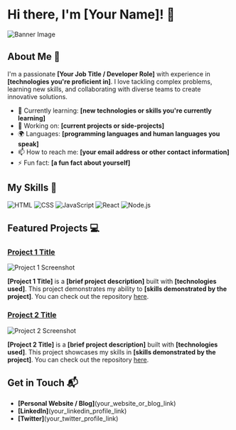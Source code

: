 # Hi there, I'm [Your Name]! 👋

![Banner Image](https://tenor.com/fr/view/itachi-gif-26089254)

## About Me 🚀

I'm a passionate **[Your Job Title / Developer Role]** with experience in **[technologies you're proficient in]**. I love tackling complex problems, learning new skills, and collaborating with diverse teams to create innovative solutions.

- 🌱 Currently learning: **[new technologies or skills you're currently learning]**
- 🔭 Working on: **[current projects or side-projects]**
- 🌍 Languages: **[programming languages and human languages you speak]**
- 📫 How to reach me: **[your email address or other contact information]**
- ⚡ Fun fact: **[a fun fact about yourself]**

## My Skills 🧠

![HTML](https://img.shields.io/badge/-HTML-E34F26?style=flat-square&logo=html5&logoColor=white)
![CSS](https://img.shields.io/badge/-CSS-1572B6?style=flat-square&logo=css3&logoColor=white)
![JavaScript](https://img.shields.io/badge/-JavaScript-F7DF1E?style=flat-square&logo=javascript&logoColor=black)
![React](https://img.shields.io/badge/-React-61DAFB?style=flat-square&logo=react&logoColor=black)
![Node.js](https://img.shields.io/badge/-Node.js-339933?style=flat-square&logo=node.js&logoColor=white)

## Featured Projects 💻

### [Project 1 Title](project_1_link)

![Project 1 Screenshot](project_1_screenshot_url)

**[Project 1 Title]** is a **[brief project description]** built with **[technologies used]**. This project demonstrates my ability to **[skills demonstrated by the project]**. You can check out the repository [here](project_1_repository_link).

### [Project 2 Title](project_2_link)

![Project 2 Screenshot](project_2_screenshot_url)

**[Project 2 Title]** is a **[brief project description]** built with **[technologies used]**. This project showcases my skills in **[skills demonstrated by the project]**. You can check out the repository [here](project_2_repository_link).

## Get in Touch 📬

- **[Personal Website / Blog]**(your_website_or_blog_link)
- **[LinkedIn]**(your_linkedin_profile_link)
- **[Twitter]**(your_twitter_profile_link)
